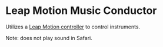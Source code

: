 # Leap Motion Music Conductor

Utilizes a [Leap Motion controller](https://www.leapmotion.com) to control instruments.

Note: does not play sound in Safari.
